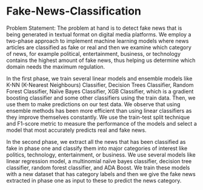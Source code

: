 # Fake-News-Classification

Problem Statement:
The problem at hand is to detect fake news that is being generated in textual format on digital media platforms. We employ a two-phase approach to implement machine learning models where news articles are classified as fake or real and then we examine which category of news, for example political, entertainment, business, or technology contains the highest amount of fake news, thus helping us determine which domain needs the maximum regulation.


In the first phase, we train several linear models and ensemble models like K-NN (K-Nearest Neighbours) Classifier, Decision Trees Classifier, Random Forest Classifier, Naïve Bayes Classifier, XGB Classifier, which is a gradient boosting classifier and some other classifiers using the train data. Then, we use them to make predictions on our test data. We observe that using ensemble methods has been more efficient than using linear classifiers as they improve themselves constantly. We use the train-test split technique and F1-score metric to measure the performance of the models and select a model that most accurately predicts real and fake news.


In the second phase, we extract all the news that has been classified as fake in phase one and classify them into major categories of interest like politics, technology, entertainment, or business. We use several models like linear regression model, a multinomial naïve bayes classifier, decision tree classifier, random forest classifier, and ADA Boost. We train these models with a new dataset that has category labels and then we give the fake news extracted in phase one as input to these to predict the news category.
